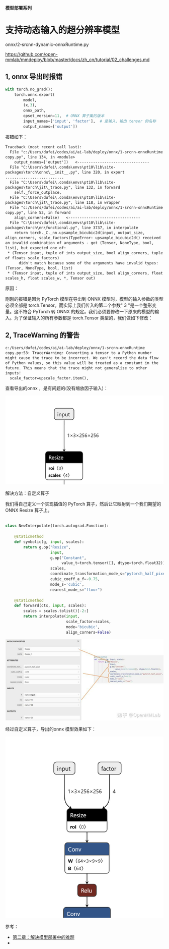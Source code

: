 
**模型部署系列**

# 支持动态输入的超分辨率模型
onnx/2-srcnn-dynamic-onnxRuntime.py

https://github.com/open-mmlab/mmdeploy/blob/master/docs/zh_cn/tutorial/02_challenges.md
## 1, onnx 导出时报错

~~~python
with torch.no_grad():
    torch.onnx.export(
        model,
        (x,3),
        onnx_path,
        opset_version=11,  # ONNX 算子集的版本
        input_names=['input', 'factor'],  # 是输入、输出 tensor 的名称
        output_names=['output'])
~~~
报错如下：
~~~
Traceback (most recent call last):
  File "c:/Users/dufei/codes/ai/ai-lab/deploy/onnx/1-srcnn-onnxRuntime copy.py", line 134, in <module>
    output_names=['output'])   <--------------------------------
  File "C:\Users\dufei\.conda\envs\pt10\lib\site-packages\torch\onnx\__init__.py", line 320, in export
..........................
  File "C:\Users\dufei\.conda\envs\pt10\lib\site-packages\torch\jit\_trace.py", line 132, in forward
    self._force_outplace,
  File "C:\Users\dufei\.conda\envs\pt10\lib\site-packages\torch\jit\_trace.py", line 118, in wrapper
  File "c:/Users/dufei/codes/ai/ai-lab/deploy/onnx/1-srcnn-onnxRuntime copy.py", line 53, in forward
    align_corners=False)   <--------------------------------
  File "C:\Users\dufei\.conda\envs\pt10\lib\site-packages\torch\nn\functional.py", line 3737, in interpolate
    return torch._C._nn.upsample_bicubic2d(input, output_size, align_corners, scale_factors)TypeError: upsample_bicubic2d() received an invalid combination of arguments - got (Tensor, NoneType, bool, list), but expected one of:
 * (Tensor input, tuple of ints output_size, bool align_corners, tuple of floats scale_factors)
      didn't match because some of the arguments have invalid types: (Tensor, NoneType, bool, list)
 * (Tensor input, tuple of ints output_size, bool align_corners, float scales_h, float scales_w, *, Tensor out)
~~~
原因：

刚刚的报错是因为 PyTorch 模型在导出到 ONNX 模型时，模型的输入参数的类型必须全部是 torch.Tensor。而实际上我们传入的第二个参数" 3 "是一个整形变量。这不符合 PyTorch 转 ONNX 的规定。我们必须要修改一下原来的模型的输入。为了保证输入的所有参数都是 torch.Tensor 类型的，我们做如下修改：

## 2,  TraceWarning 的警告

~~~
c:/Users/dufei/codes/ai/ai-lab/deploy/onnx/1-srcnn-onnxRuntime copy.py:53: TracerWarning: Converting a tensor to a Python number might cause the trace to be incorrect. We can't record the data flow of Python values, so this value will be treated as a constant in the future. This means that the trace might not generalize to other inputs!
  scale_factor=upscale_factor.item(),
~~~
查看导出的onnx ，是有问题的(没有缩放因子输入)：

![](https://raw.githubusercontent.com/dufy29/ai-lab/main/pic/a.png)


解决方法：自定义算子

我们得自己定义一个实现插值的 PyTorch 算子，然后让它映射到一个我们期望的 ONNX Resize 算子上。

~~~python

class NewInterpolate(torch.autograd.Function): 
 
    @staticmethod 
    def symbolic(g, input, scales): 
        return g.op("Resize", 
                    input, 
                    g.op("Constant", 
                         value_t=torch.tensor([], dtype=torch.float32)), 
                    scales, 
                    coordinate_transformation_mode_s="pytorch_half_pixel", 
                    cubic_coeff_a_f=-0.75, 
                    mode_s='cubic', 
                    nearest_mode_s="floor") 
 
    @staticmethod 
    def forward(ctx, input, scales): 
        scales = scales.tolist()[-2:] 
        return interpolate(input, 
                           scale_factor=scales, 
                           mode='bicubic', 
                           align_corners=False)
~~~

![](https://raw.githubusercontent.com/dufy29/ai-lab/main/pic/b.png)

经过自定义算子，导出的onnx 模型效果如下：

![](https://raw.githubusercontent.com/dufy29/ai-lab/main/pic/c.png)

参考：
- [第二章：解决模型部署中的难题](https://github.com/open-mmlab/mmdeploy/blob/master/docs/zh_cn/tutorial/02_challenges.md)
- 